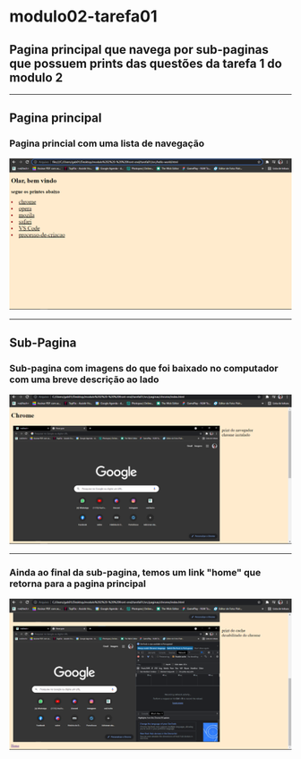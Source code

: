 # modulo02-tarefa01
<h2>Pagina principal que navega por sub-paginas que possuem prints das questões da tarefa 1 do modulo 2</h2>

---
## Pagina principal
<h3>Pagina princial com uma lista de navegação</h3>

<img src="public\processo-de-criacao\aplicacao-executada\01-pagina principal.png" />

---
## Sub-Pagina
<h3>Sub-pagina com imagens do que foi baixado no computador com uma breve descrição ao lado</h3>

<img src="public\processo-de-criacao\aplicacao-executada\02-sub-pagina inicio.png" />

---
<h3>Ainda ao final da sub-pagina, temos um link "home" que retorna para a pagina principal</h3>


<img src="public\processo-de-criacao\aplicacao-executada\03-sub-pagina final.png" />
